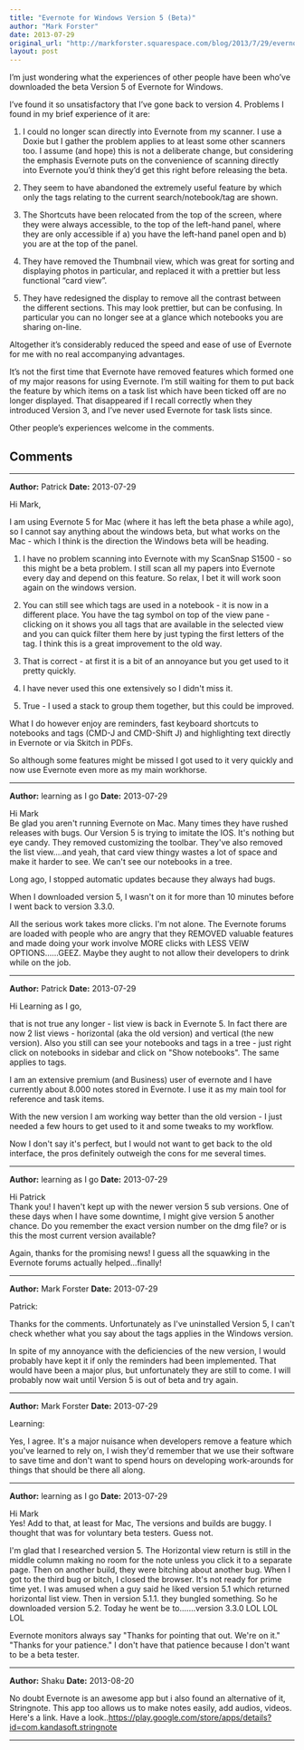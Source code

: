 ```yaml
---
title: "Evernote for Windows Version 5 (Beta)"
author: "Mark Forster"
date: 2013-07-29
original_url: "http://markforster.squarespace.com/blog/2013/7/29/evernote-for-windows-version-5-beta.html"
layout: post
---
```


I’m just wondering what the experiences of other people have been who’ve downloaded the beta Version 5 of Evernote for Windows.

I’ve found it so unsatisfactory that I’ve gone back to version 4. Problems I found in my brief experience of it are:

1) I could no longer scan directly into Evernote from my scanner. I use a Doxie but I gather the problem applies to at least some other scanners too. I assume (and hope) this is not a deliberate change, but considering the emphasis Evernote puts on the convenience of scanning directly into Evernote you’d think they’d get this right before releasing the beta.

2) They seem to have abandoned the extremely useful feature by which only the tags relating to the current search/notebook/tag are shown.

3) The Shortcuts have been relocated from the top of the screen, where they were always accessible, to the top of the left-hand panel, where they are only accessible if a) you have the left-hand panel open and b) you are at the top of the panel.

4) They have removed the Thumbnail view, which was great for sorting and displaying photos in particular, and replaced it with a prettier but less functional “card view”.

5) They have redesigned the display to remove all the contrast between the different sections. This may look prettier, but can be confusing. In particular you can no longer see at a glance which notebooks you are sharing on-line.

Altogether it’s considerably reduced the speed and ease of use of Evernote for me with no real accompanying advantages.

It’s not the first time that Evernote have removed features which formed one of my major reasons for using Evernote. I’m still waiting for them to put back the feature by which items on a task list which have been ticked off are no longer displayed. That disappeared if I recall correctly when they introduced Version 3, and I’ve never used Evernote for task lists since.

Other people’s experiences welcome in the comments.


## Comments

---

**Author:** Patrick
**Date:** 2013-07-29

Hi Mark,  
  
I am using Evernote 5 for Mac (where it has left the beta phase a while ago), so I cannot say anything about the windows beta, but what works on the Mac - which I think is the direction the Windows beta will be heading.   
  
1. I have no problem scanning into Evernote with my ScanSnap S1500 - so this might be a beta problem. I still scan all my papers into Evernote every day and depend on this feature. So relax, I bet it will work soon again on the windows version.  
  
2. You can still see which tags are used in a notebook - it is now in a different place. You have the tag symbol on top of the view pane - clicking on it shows you all tags that are available in the selected view and you can quick filter them here by just typing the first letters of the tag. I think this is a great improvement to the old way.  
  
3. That is correct - at first it is a bit of an annoyance but you get used to it pretty quickly.  
  
4. I have never used this one extensively so I didn't miss it.  
  
5. True - I used a stack to group them together, but this could be improved.  
  
What I do however enjoy are reminders, fast keyboard shortcuts to notebooks and tags (CMD-J and CMD-Shift J) and highlighting text directly in Evernote or via Skitch in PDFs.  
  
So although some features might be missed I got used to it very quickly and now use Evernote even more as my main workhorse.

---

**Author:** learning as I go
**Date:** 2013-07-29

Hi Mark  
Be glad you aren't running Evernote on Mac. Many times they have rushed releases with bugs. Our Version 5 is trying to imitate the IOS. It's nothing but eye candy. They removed customizing the toolbar. They've also removed the list view....and yeah, that card view thingy wastes a lot of space and make it harder to see. We can't see our notebooks in a tree.  
  
Long ago, I stopped automatic updates because they always had bugs.  
  
When I downloaded version 5, I wasn't on it for more than 10 minutes before I went back to version 3.3.0.   
  
All the serious work takes more clicks. I'm not alone. The Evernote forums are loaded with people who are angry that they REMOVED valuable features and made doing your work involve MORE clicks with LESS VEIW OPTIONS......GEEZ. Maybe they aught to not allow their developers to drink while on the job.

---

**Author:** Patrick
**Date:** 2013-07-29

Hi Learning as I go,  
  
that is not true any longer - list view is back in Evernote 5. In fact there are now 2 list views - horizontal (aka the old version) and vertical (the new version). Also you still can see your notebooks and tags in a tree - just right click on notebooks in sidebar and click on "Show notebooks". The same applies to tags.   
  
I am an extensive premium (and Business) user of evernote and I have currently about 8.000 notes stored in Evernote. I use it as my main tool for reference and task items.   
  
With the new version I am working way better than the old version - I just needed a few hours to get used to it and some tweaks to my workflow.   
  
Now I don't say it's perfect, but I would not want to get back to the old interface, the pros definitely outweigh the cons for me several times.

---

**Author:** learning as I go
**Date:** 2013-07-29

Hi Patrick  
Thank you! I haven't kept up with the newer version 5 sub versions. One of these days when I have some downtime, I might give version 5 another chance. Do you remember the exact version number on the dmg file? or is this the most current version available?  
  
Again, thanks for the promising news! I guess all the squawking in the Evernote forums actually helped...finally!

---

**Author:** Mark Forster
**Date:** 2013-07-29

Patrick:  
  
Thanks for the comments. Unfortunately as I've uninstalled Version 5, I can't check whether what you say about the tags applies in the Windows version.  
  
In spite of my annoyance with the deficiencies of the new version, I would probably have kept it if only the reminders had been implemented. That would have been a major plus, but unfortunately they are still to come. I will probably now wait until Version 5 is out of beta and try again.

---

**Author:** Mark Forster
**Date:** 2013-07-29

Learning:  
  
Yes, I agree. It's a major nuisance when developers remove a feature which you've learned to rely on, I wish they'd remember that we use their software to save time and don't want to spend hours on developing work-arounds for things that should be there all along.

---

**Author:** learning as I go
**Date:** 2013-07-29

Hi Mark  
Yes! Add to that, at least for Mac, The versions and builds are buggy. I thought that was for voluntary beta testers. Guess not.   
  
I'm glad that I researched version 5. The Horizontal view return is still in the middle column making no room for the note unless you click it to a separate page. Then on another build, they were bitching about another bug. When I got to the third bug or bitch, I closed the browser. It's not ready for prime time yet. I was amused when a guy said he liked version 5.1 which returned horizontal list view. Then in version 5.1.1. they bungled something. So he downloaded version 5.2. Today he went be to.......version 3.3.0 LOL LOL LOL  
  
 Evernote monitors always say "Thanks for pointing that out. We're on it." "Thanks for your patience." I don't have that patience because I don't want to be a beta tester.

---

**Author:** Shaku
**Date:** 2013-08-20

No doubt Evernote is an awesome app but i also found an alternative of it, Stringnote. This app too allows us to make notes easily, add audios, videos. Here's a link. Have a look..https://play.google.com/store/apps/details?id=com.kandasoft.stringnote

---
